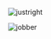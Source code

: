 ![justright](https://github.com/user-attachments/assets/3769e0a7-8003-4a0a-8d17-984337b28c0c)

![jobber](https://github.com/user-attachments/assets/57cb54ad-6e5f-4659-9a4e-91cee36e70dc)
